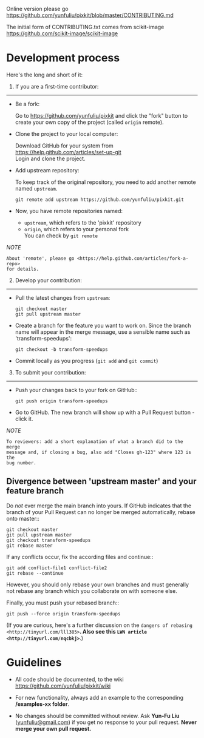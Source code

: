 Online version please go<br>
<https://github.com/yunfuliu/pixkit/blob/master/CONTRIBUTING.md>

The initial form of CONTRIBUTING.txt comes from scikit-image <br>
<https://github.com/scikit-image/scikit-image>

Development process
===================

Here's the long and short of it:

1. If you are a first-time contributor:
---------------------------------------

   * Be a fork:
   
       Go to <https://github.com/yunfuliu/pixkit>
       and click the "fork" button to create your own copy of the project
       (called ``origin`` remote).

   * Clone the project to your local computer:

       Download GitHub for your system from 
       <https://help.github.com/articles/set-up-git><br>
       Login and clone the project.

   * Add upstream repository:

       To keep track of the original repository, you need to add 
       another remote named ``upstream``.

       ``git remote add upstream https://github.com/yunfuliu/pixkit.git``

   * Now, you have remote repositories named:

       - ``upstream``, which refers to the 'pixkit' repository
       - ``origin``, which refers to your personal fork <br>
       You can check by 
         ``git remote``

*NOTE* 

    About 'remote', please go <https://help.github.com/articles/fork-a-repo>
    for details.

2. Develop your contribution:
-----------------------------

   * Pull the latest changes from ``upstream``:

       ``git checkout master``<br>
       ``git pull upstream master``

   * Create a branch for the feature you want to work on. Since the
     branch name will appear in the merge message, use a sensible name
     such as 'transform-speedups':

       ``git checkout -b transform-speedups``

   * Commit locally as you progress (``git add`` and ``git commit``)

3. To submit your contribution:
-------------------------------

   * Push your changes back to your fork on GitHub::

      ``git push origin transform-speedups``

   * Go to GitHub. The new branch will show up with a Pull Request button -
     click it.

*NOTE*

    To reviewers: add a short explanation of what a branch did to the merge
    message and, if closing a bug, also add "Closes gh-123" where 123 is the
    bug number.


Divergence between 'upstream master' and your feature branch
--------------------------------------------------------------

Do *not* ever merge the main branch into yours. If GitHub indicates that the
branch of your Pull Request can no longer be merged automatically, rebase
onto master::

   ``git checkout master``<br>
   ``git pull upstream master``<br>
   ``git checkout transform-speedups``<br>
   ``git rebase master``

If any conflicts occur, fix the according files and continue::

   ``git add conflict-file1 conflict-file2``<br>
   ``git rebase --continue``

However, you should only rebase your own branches and must generally not
rebase any branch which you collaborate on with someone else.

Finally, you must push your rebased branch::

   ``git push --force origin transform-speedups``

(If you are curious, here's a further discussion on the
`dangers of rebasing <http://tinyurl.com/lll385>`__.
Also see this `LWN article <http://tinyurl.com/nqcbkj>`__.)


Guidelines
==========

* All code should be documented, to the wiki<br>
  <https://github.com/yunfuliu/pixkit/wiki>

* For new functionality, always add an example to the corresponding 
  <b>/examples-xx folder</b>.

* No changes should be committed without review. Ask 
  <b>Yun-Fu Liu</b> (yunfuliu@gmail.com) if you get no response to your pull request.
**Never merge your own pull request.**

